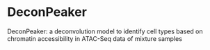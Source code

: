 # DeconPeaker
DeconPeaker: a deconvolution model to identify cell types based on chromatin accessibility in ATAC-Seq data of mixture samples
